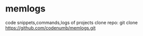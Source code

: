 # memlogs
code snippets,commands,logs of projects
clone repo:
git clone https://github.com/codenumb/memlogs.git

